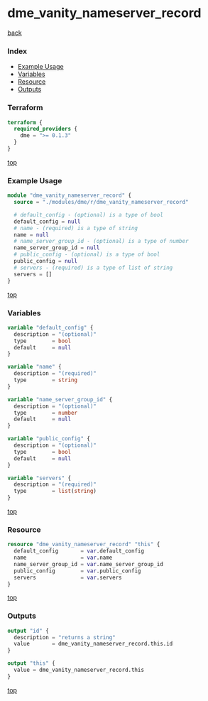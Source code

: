 # dme_vanity_nameserver_record

[back](../dme.md)

### Index

- [Example Usage](#example-usage)
- [Variables](#variables)
- [Resource](#resource)
- [Outputs](#outputs)

### Terraform

```terraform
terraform {
  required_providers {
    dme = ">= 0.1.3"
  }
}
```

[top](#index)

### Example Usage

```terraform
module "dme_vanity_nameserver_record" {
  source = "./modules/dme/r/dme_vanity_nameserver_record"

  # default_config - (optional) is a type of bool
  default_config = null
  # name - (required) is a type of string
  name = null
  # name_server_group_id - (optional) is a type of number
  name_server_group_id = null
  # public_config - (optional) is a type of bool
  public_config = null
  # servers - (required) is a type of list of string
  servers = []
}
```

[top](#index)

### Variables

```terraform
variable "default_config" {
  description = "(optional)"
  type        = bool
  default     = null
}

variable "name" {
  description = "(required)"
  type        = string
}

variable "name_server_group_id" {
  description = "(optional)"
  type        = number
  default     = null
}

variable "public_config" {
  description = "(optional)"
  type        = bool
  default     = null
}

variable "servers" {
  description = "(required)"
  type        = list(string)
}
```

[top](#index)

### Resource

```terraform
resource "dme_vanity_nameserver_record" "this" {
  default_config       = var.default_config
  name                 = var.name
  name_server_group_id = var.name_server_group_id
  public_config        = var.public_config
  servers              = var.servers
}
```

[top](#index)

### Outputs

```terraform
output "id" {
  description = "returns a string"
  value       = dme_vanity_nameserver_record.this.id
}

output "this" {
  value = dme_vanity_nameserver_record.this
}
```

[top](#index)